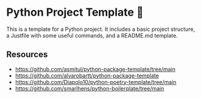 # Python Project Template 🐍

This is a template for a Python project. It includes a basic project structure, a Justfile with some useful commands, and a README.md template.


## Resources
- https://github.com/asmitul/python-package-template/tree/main
- https://github.com/alvarobartt/python-package-template
- https://github.com/Diapolo10/python-poetry-template/tree/main
- https://github.com/smarlhens/python-boilerplate/tree/main
